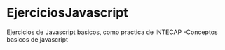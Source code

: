 # EjerciciosJavascript
Ejercicios de Javascript basicos, como practica de INTECAP
-Conceptos basicos de javascript
